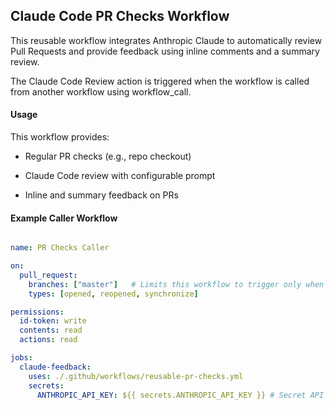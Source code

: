 ## Claude Code PR Checks Workflow


This reusable workflow integrates Anthropic Claude to automatically review Pull Requests and provide feedback using inline comments and a summary review.

The Claude Code Review action is triggered when the workflow is called from another workflow using workflow_call.

#### Usage

This workflow provides:

- Regular PR checks (e.g., repo checkout)

- Claude Code review with configurable prompt

- Inline and summary feedback on PRs

#### Example Caller Workflow

```yaml

name: PR Checks Caller

on:
  pull_request:
    branches: ["master"]   # Limits this workflow to trigger only when PRs are opened against the 'master' branch
    types: [opened, reopened, synchronize]

permissions:
  id-token: write
  contents: read
  actions: read

jobs:
  claude-feedback:
    uses: ./.github/workflows/reusable-pr-checks.yml
    secrets:
      ANTHROPIC_API_KEY: ${{ secrets.ANTHROPIC_API_KEY }} # Secret API key used to authenticate with Claude (Anthropic)
```

